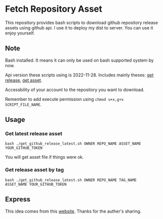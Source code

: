 # Fetch Repository Asset

This repository provides bash scripts to download github repository release assets using  github api. I use it to deploy my dist to server. You can use it enjoy yourself.

## Note

Bash installed. It means it can only be used on bash supported system by now.

Api version these scripts using is 2022-11-28. Includes mainly theses: [get release](https://docs.github.com/en/rest/releases/releases?apiVersion=2022-11-28#get-a-release-by-tag-name), [get asset](https://docs.github.com/en/rest/releases/assets?apiVersion=2022-11-28#get-a-release-asset).

Accessbility of your account to the repository you want to download.

Remember to add execute permission using `chmod u+x,g+x SCRIPT_FILE_NAME`.

## Usage

### Get latest release asset

`bash ./get_github_release_latest.sh OWNER REPO_NAME ASSET_NAME YOUR_GITHUB_TOKEN`

You will get asset file if things were ok.

### Get release asset by tag

`bash ./get_github_release_latest.sh OWNER REPO_NAME TAG_NAME ASSET_NAME YOUR_GITHUB_TOKEN`

## Express

This idea comes from this [website](https://w3toppers.com/how-to-download-github-release-from-private-repo-using-command-line/). Thanks for the auther's sharing.
